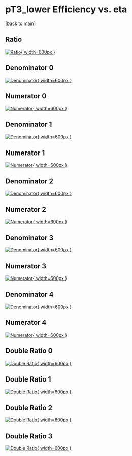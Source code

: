 # pT3_lower Efficiency vs. eta

[[back to main](./)]



## Ratio

[![Ratio](../mtv/var/pT3_lower_vtr_211_1_eff_eta.png){ width=600px }](../mtv/var/pT3_lower_vtr_211_1_eff_eta.pdf)

## Denominator 0

[![Denominator](../mtv/den/pT3_lower_vtr_211_1_eff_eta_den0.png){ width=600px }](../mtv/den/pT3_lower_vtr_211_1_eff_eta_den0.pdf)

## Numerator 0

[![Numerator](../mtv/num/pT3_lower_vtr_211_1_eff_eta_num0.png){ width=600px }](../mtv/num/pT3_lower_vtr_211_1_eff_eta_num0.pdf)

## Denominator 1

[![Denominator](../mtv/den/pT3_lower_vtr_211_1_eff_eta_den1.png){ width=600px }](../mtv/den/pT3_lower_vtr_211_1_eff_eta_den1.pdf)

## Numerator 1

[![Numerator](../mtv/num/pT3_lower_vtr_211_1_eff_eta_num1.png){ width=600px }](../mtv/num/pT3_lower_vtr_211_1_eff_eta_num1.pdf)

## Denominator 2

[![Denominator](../mtv/den/pT3_lower_vtr_211_1_eff_eta_den2.png){ width=600px }](../mtv/den/pT3_lower_vtr_211_1_eff_eta_den2.pdf)

## Numerator 2

[![Numerator](../mtv/num/pT3_lower_vtr_211_1_eff_eta_num2.png){ width=600px }](../mtv/num/pT3_lower_vtr_211_1_eff_eta_num2.pdf)

## Denominator 3

[![Denominator](../mtv/den/pT3_lower_vtr_211_1_eff_eta_den3.png){ width=600px }](../mtv/den/pT3_lower_vtr_211_1_eff_eta_den3.pdf)

## Numerator 3

[![Numerator](../mtv/num/pT3_lower_vtr_211_1_eff_eta_num3.png){ width=600px }](../mtv/num/pT3_lower_vtr_211_1_eff_eta_num3.pdf)

## Denominator 4

[![Denominator](../mtv/den/pT3_lower_vtr_211_1_eff_eta_den4.png){ width=600px }](../mtv/den/pT3_lower_vtr_211_1_eff_eta_den4.pdf)

## Numerator 4

[![Numerator](../mtv/num/pT3_lower_vtr_211_1_eff_eta_num4.png){ width=600px }](../mtv/num/pT3_lower_vtr_211_1_eff_eta_num4.pdf)

## Double Ratio 0

[![Double Ratio](../mtv/ratio/pT3_lower_vtr_211_1_eff_eta_ratio0.png){ width=600px }](../mtv/ratio/pT3_lower_vtr_211_1_eff_eta_ratio0.pdf)

## Double Ratio 1

[![Double Ratio](../mtv/ratio/pT3_lower_vtr_211_1_eff_eta_ratio1.png){ width=600px }](../mtv/ratio/pT3_lower_vtr_211_1_eff_eta_ratio1.pdf)

## Double Ratio 2

[![Double Ratio](../mtv/ratio/pT3_lower_vtr_211_1_eff_eta_ratio2.png){ width=600px }](../mtv/ratio/pT3_lower_vtr_211_1_eff_eta_ratio2.pdf)

## Double Ratio 3

[![Double Ratio](../mtv/ratio/pT3_lower_vtr_211_1_eff_eta_ratio3.png){ width=600px }](../mtv/ratio/pT3_lower_vtr_211_1_eff_eta_ratio3.pdf)

